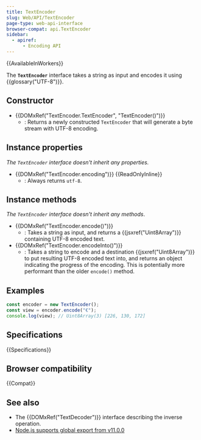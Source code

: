 ```yaml
---
title: TextEncoder
slug: Web/API/TextEncoder
page-type: web-api-interface
browser-compat: api.TextEncoder
sidebar:
  - apiref:
      - Encoding API
---
```


{{AvailableInWorkers}}

The **`TextEncoder`** interface takes a string as input and encodes it using {{glossary("UTF-8")}}.

## Constructor

- {{DOMxRef("TextEncoder.TextEncoder", "TextEncoder()")}}
  - : Returns a newly constructed `TextEncoder` that will generate a byte stream with UTF-8 encoding.

## Instance properties

_The `TextEncoder` interface doesn't inherit any properties._

- {{DOMxRef("TextEncoder.encoding")}} {{ReadOnlyInline}}
  - : Always returns `utf-8`.

## Instance methods

_The `TextEncoder` interface doesn't inherit any methods_.

- {{DOMxRef("TextEncoder.encode()")}}
  - : Takes a string as input, and returns a {{jsxref("Uint8Array")}} containing UTF-8 encoded text.
- {{DOMxRef("TextEncoder.encodeInto()")}}
  - : Takes a string to encode and a destination {{jsxref("Uint8Array")}} to put resulting UTF-8 encoded text into, and returns an object indicating the progress of the encoding.
    This is potentially more performant than the older `encode()` method.

## Examples

```js
const encoder = new TextEncoder();
const view = encoder.encode("€");
console.log(view); // Uint8Array(3) [226, 130, 172]
```

## Specifications

{{Specifications}}

## Browser compatibility

{{Compat}}

## See also

- The {{DOMxRef("TextDecoder")}} interface describing the inverse operation.
- [Node.js supports global export from v11.0.0](https://nodejs.org/api/util.html#util_class_util_textencoder)
